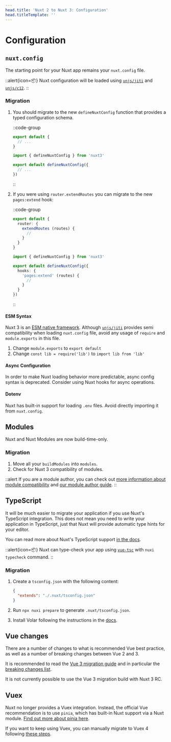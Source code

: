 ```yaml
---
head.title: 'Nuxt 2 to Nuxt 3: Configuration'
head.titleTemplate: ''
---
```


# Configuration

## `nuxt.config`

The starting point for your Nuxt app remains your `nuxt.config` file.

::alert{icon=📦}
Nuxt configuration will be loaded using [`unjs/jiti`](https://github.com/unjs/jiti) and [`unjs/c12`](https://github.com/unjs/c12).
::

### Migration

1. You should migrate to the new `defineNuxtConfig` function that provides a typed configuration schema.

   ::code-group

   ```ts [Nuxt 2]
   export default {
     // ...
   }
   ```

   ```ts [Nuxt 3]
   import { defineNuxtConfig } from 'nuxt3'

   export default defineNuxtConfig({
     // ...
   })
   ```

   ::

1. If you were using `router.extendRoutes` you can migrate to the new `pages:extend` hook:

   ::code-group

   ```ts [Nuxt 2]
   export default {
     router: {
       extendRoutes (routes) {
         //
       }
     }
   }
   ```

   ```ts [Nuxt 3]
   import { defineNuxtConfig } from 'nuxt3'

   export default defineNuxtConfig({
     hooks: {
       'pages:extend' (routes) {
         //
       }
     }
   })
   ```

   ::

#### ESM Syntax

Nuxt 3 is an [ESM native framework](/guide/going-further/esm). Although [`unjs/jiti`](https://github.com/unjs/jiti) provides semi compatibility when loading `nuxt.config` file, avoid any usage of `require` and `module.exports` in this file.

1. Change `module.exports` to `export default`
1. Change `const lib = require('lib')` to `import lib from 'lib'`

#### Async Configuration

In order to make Nuxt loading behavior more predictable, async config syntax is deprecated. Consider using Nuxt hooks for async operations.

#### Dotenv

Nuxt has built-in support for loading `.env` files. Avoid directly importing it from `nuxt.config`.

## Modules

Nuxt and Nuxt Modules are now build-time-only.

### Migration

1. Move all your `buildModules` into `modules`.
2. Check for Nuxt 3 compatibility of modules.

::alert
If you are a module author, you can check out [more information about module compatibility](/migration/module-authors) and [our module author guide](/guide/going-further/modules).
::

## TypeScript

It will be much easier to migrate your application if you use Nuxt's TypeScript integration. This does not mean you need to write your application in TypeScript, just that Nuxt will provide automatic type hints for your editor.

You can read more about Nuxt's TypeScript support [in the docs](/guide/concepts/typescript).

::alert{icon=📦}
Nuxt can type-check your app using [`vue-tsc`](https://github.com/johnsoncodehk/volar/tree/master/packages/vue-tsc) with `nuxi typecheck` command.
::

### Migration

1. Create a `tsconfig.json` with the following content:

   ```json
   {
     "extends": "./.nuxt/tsconfig.json"
   }
   ```

1. Run `npx nuxi prepare` to generate `.nuxt/tsconfig.json`.
1. Install Volar following the instructions in the [docs](/getting-started/quick-start#prerequisites).

## Vue changes

There are a number of changes to what is recommended Vue best practice, as well as a number of breaking changes between Vue 2 and 3.

It is recommended to read the [Vue 3 migration guide](https://v3-migration.vuejs.org/) and in particular the [breaking changes list](https://v3-migration.vuejs.org/breaking-changes/).

It is not currently possible to use the Vue 3 migration build with Nuxt 3 RC.

## Vuex

Nuxt no longer provides a Vuex integration. Instead, the official Vue recommendation is to use `pinia`, which has built-in Nuxt support via a Nuxt module. [Find out more about pinia here](https://pinia.vuejs.org/).

If you want to keep using Vuex, you can manually migrate to Vuex 4 following [these steps](https://vuex.vuejs.org/guide/migrating-to-4-0-from-3-x.html).

